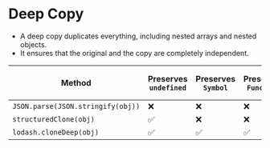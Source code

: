 # Deep Copy

- A deep copy duplicates everything, including nested arrays and nested objects.
- It ensures that the original and the copy are completely independent.

| Method                            | Preserves `undefined` | Preserves `Symbol` | Preserves `Function` | Handles circular refs |
| --------------------------------- | --------------------- | ------------------ | -------------------- | --------------------- |
| `JSON.parse(JSON.stringify(obj))` | ❌                    | ❌                 | ❌                   | ❌                     |
| `structuredClone(obj)`            | ✅                    | ❌                 | ❌                   | ✅                     |
| `lodash.cloneDeep(obj)`           | ✅                    | ✅                 | ✅                   | ✅                     |

